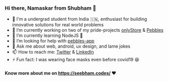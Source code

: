 ### Hi there, Namaskar from Shubham 👋

- 👦 I'm a undergrad student from India 🇮🇳, enthusiast for building innovative solutions for real world problems
- 🔭 I’m currently working on two of my pride-projects [onlyStore](https://github.com/KND-Devsnest/onlystore) & [Pebbles](https://github.com/seebham/pebbles-app)
- 🌱 I’m currently learning NodeJS 🚀
- 🤔 I’m looking for help with [pebbles-app](https://github.com/seebham/pebbles-app)
- 💬 Ask me about web, android, ux design, and lame jokes
- 📫 How to reach me: [Twitter](https://twitter.com/seebhams) & [LinkedIn](https://www.linkedin.com/in/seebham/)
- ⚡ Fun fact: I was wearing face masks even before covid19 😆
#### Know more about me on https://seebham.codes/ ❤️
